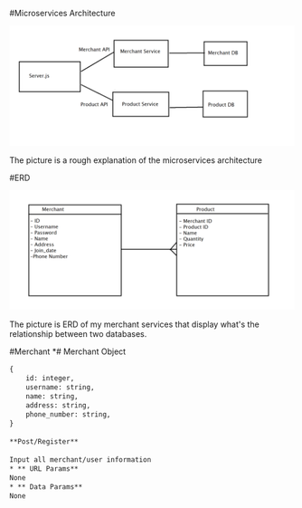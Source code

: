 #Microservices Architecture

![Microservices Architecture](./Microservice%20Architecture.png)

The picture is a rough explanation of the microservices architecture


#ERD

![ERD](./ERD.png)

The picture is ERD of my merchant services that display what's the relationship between two databases.

#Merchant
*# Merchant Object
```
{
    id: integer,
    username: string,
    name: string,
    address: string,
    phone_number: string,
}

**Post/Register**

Input all merchant/user information
* ** URL Params**
None
* ** Data Params**
None
